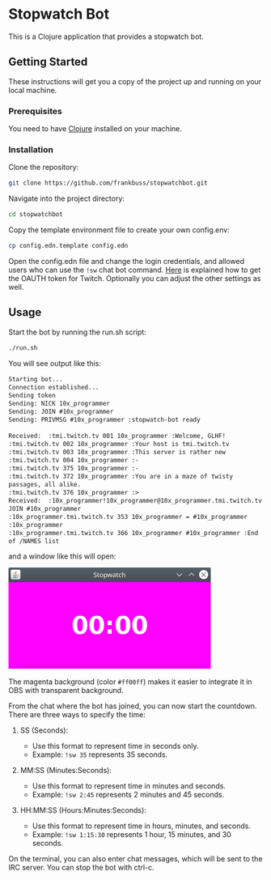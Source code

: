 # Stopwatch Bot
This is a Clojure application that provides a stopwatch bot.

## Getting Started
These instructions will get you a copy of the project up and running on your local machine.

### Prerequisites
You need to have [Clojure](https://clojure.org/) installed on your machine. 

### Installation
Clone the repository:
```bash
git clone https://github.com/frankbuss/stopwatchbot.git
```
Navigate into the project directory:
```bash
cd stopwatchbot
```
Copy the template environment file to create your own config.env:
```bash
cp config.edn.template config.edn
```
Open the config.edn file and change the login credentials, and allowed users who can use the `!sw` chat bot command. [Here](https://dev.twitch.tv/docs/authentication/getting-tokens-oauth/) is explained how to get the OAUTH token for Twitch. Optionally you can adjust the other settings as well.

## Usage
Start the bot by running the run.sh script:
```bash
./run.sh
```
You will see output like this:
```
Starting bot...
Connection established...
Sending token
Sending: NICK 10x_programmer
Sending: JOIN #10x_programmer
Sending: PRIVMSG #10x_programmer :stopwatch-bot ready

Received:  :tmi.twitch.tv 001 10x_programmer :Welcome, GLHF!
:tmi.twitch.tv 002 10x_programmer :Your host is tmi.twitch.tv
:tmi.twitch.tv 003 10x_programmer :This server is rather new
:tmi.twitch.tv 004 10x_programmer :-
:tmi.twitch.tv 375 10x_programmer :-
:tmi.twitch.tv 372 10x_programmer :You are in a maze of twisty passages, all alike.
:tmi.twitch.tv 376 10x_programmer :>
Received:  :10x_programmer!10x_programmer@10x_programmer.tmi.twitch.tv JOIN #10x_programmer
:10x_programmer.tmi.twitch.tv 353 10x_programmer = #10x_programmer :10x_programmer
:10x_programmer.tmi.twitch.tv 366 10x_programmer #10x_programmer :End of /NAMES list
```
and a window like this will open:

![Window Screenshot](window.png)

The magenta background (color `#ff00ff`) makes it easier to integrate it in OBS with transparent background.

From the chat where the bot has joined, you can now start the countdown. There are three ways to specify the time:

1. SS (Seconds):
   - Use this format to represent time in seconds only.
   - Example: `!sw 35` represents 35 seconds.

2. MM:SS (Minutes:Seconds):
   - Use this format to represent time in minutes and seconds.
   - Example: `!sw 2:45` represents 2 minutes and 45 seconds.

3. HH:MM:SS (Hours:Minutes:Seconds):
   - Use this format to represent time in hours, minutes, and seconds.
   - Example: `!sw 1:15:30` represents 1 hour, 15 minutes, and 30 seconds.

On the terminal, you can also enter chat messages, which will be sent to the IRC server. You can stop the bot with ctrl-c.
